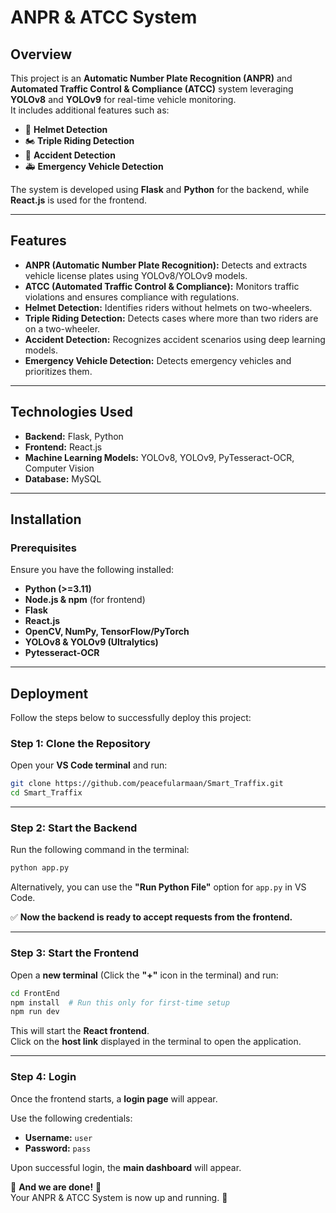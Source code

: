 # **ANPR & ATCC System**

## **Overview**
This project is an **Automatic Number Plate Recognition (ANPR)** and **Automated Traffic Control & Compliance (ATCC)** system leveraging **YOLOv8** and **YOLOv9** for real-time vehicle monitoring.  
It includes additional features such as:

- 🚴 **Helmet Detection**
- 🏍 **Triple Riding Detection**
- 🚧 **Accident Detection**
- 🚑 **Emergency Vehicle Detection**

The system is developed using **Flask** and **Python** for the backend, while **React.js** is used for the frontend.

---

## **Features**
- **ANPR (Automatic Number Plate Recognition):** Detects and extracts vehicle license plates using YOLOv8/YOLOv9 models.
- **ATCC (Automated Traffic Control & Compliance):** Monitors traffic violations and ensures compliance with regulations.
- **Helmet Detection:** Identifies riders without helmets on two-wheelers.
- **Triple Riding Detection:** Detects cases where more than two riders are on a two-wheeler.
- **Accident Detection:** Recognizes accident scenarios using deep learning models.
- **Emergency Vehicle Detection:** Detects emergency vehicles and prioritizes them.

---

## **Technologies Used**
- **Backend:** Flask, Python
- **Frontend:** React.js
- **Machine Learning Models:** YOLOv8, YOLOv9, PyTesseract-OCR, Computer Vision
- **Database:** MySQL

---

## **Installation**
### **Prerequisites**
Ensure you have the following installed:
- **Python (>=3.11)**
- **Node.js & npm** (for frontend)
- **Flask**
- **React.js**
- **OpenCV, NumPy, TensorFlow/PyTorch**
- **YOLOv8 & YOLOv9 (Ultralytics)**
- **Pytesseract-OCR**

---

## **Deployment**
Follow the steps below to successfully deploy this project:

### **Step 1: Clone the Repository**
Open your **VS Code terminal** and run:
```sh
git clone https://github.com/peacefularmaan/Smart_Traffix.git
cd Smart_Traffix
```

---

### **Step 2: Start the Backend**
Run the following command in the terminal:
```sh
python app.py
```
Alternatively, you can use the **"Run Python File"** option for `app.py` in VS Code.

✅ **Now the backend is ready to accept requests from the frontend.**

---

### **Step 3: Start the Frontend**
Open a **new terminal** (Click the **"+"** icon in the terminal) and run:
```sh
cd FrontEnd
npm install  # Run this only for first-time setup
npm run dev
```
This will start the **React frontend**.  
Click on the **host link** displayed in the terminal to open the application.

---

### **Step 4: Login**
Once the frontend starts, a **login page** will appear.  

Use the following credentials:  
- **Username:** `user`  
- **Password:** `pass`  

Upon successful login, the **main dashboard** will appear.

🎉 **And we are done!** 🙌  
Your ANPR & ATCC System is now up and running. 🚀
```
